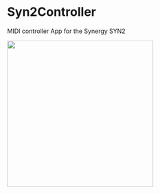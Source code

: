 # Syn2Controller
MIDI controller App for the Synergy SYN2

<img src="https://user-images.githubusercontent.com/29800/205586222-8900afab-04bd-4f65-b260-a54f12a179ef.png" width="340">
